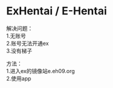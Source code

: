 # ExHentai / E-Hentai
解决问题：<br>
1.无账号<br>
2.账号无法开通ex<br>
3.没有梯子<br>

方法：<br>
1.进入ex的镜像站e.eh09.org  <br>
2.使用app<br>
